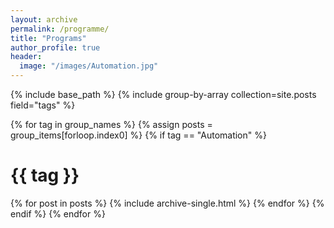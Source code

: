 ```yaml
---
layout: archive
permalink: /programme/
title: "Programs"
author_profile: true
header:
  image: "/images/Automation.jpg"
---
```


{% include base_path %}
{% include group-by-array collection=site.posts field="tags" %}

{% for tag in group_names %}
  {% assign posts = group_items[forloop.index0] %}
  {% if tag == "Automation" %}
    <h1 id="{{ tag | slugify }}" class="archive__subtitle">{{ tag }}</h1>
    {% for post in posts %}
      {% include archive-single.html %}
    {% endfor %}
  {% endif %}
{% endfor %}
